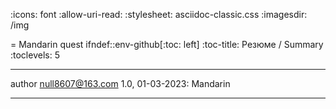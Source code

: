 :icons: font
:allow-uri-read:
:stylesheet: asciidoc-classic.css
:imagesdir: /img

= Mandarin quest
ifndef::env-github[:toc: left]
:toc-title: Резюме / Summary
:toclevels: 5

---

author null8607@163.com
1.0, 01-03-2023: Mandarin

---

